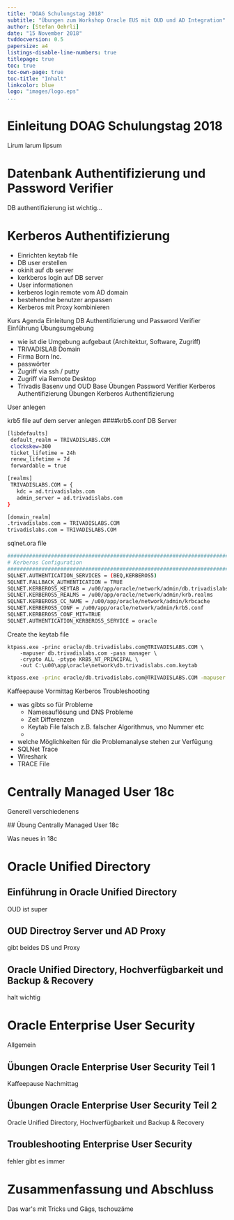 ```yaml
---
title: "DOAG Schulungstag 2018"
subtitle: "Übungen zum Workshop Oracle EUS mit OUD und AD Integration"
author: [Stefan Oehrli]
date: "15 November 2018"
tvddocversion: 0.5
papersize: a4 
listings-disable-line-numbers: true
titlepage: true
toc: true
toc-own-page: true
toc-title: "Inhalt"
linkcolor: blue
logo: "images/logo.eps"
...
```


# Einleitung DOAG Schulungstag 2018

Lirum larum lipsum

# Datenbank Authentifizierung und Password Verifier

DB authentifizierung ist wichtig...

# Kerberos Authentifizierung

- Einrichten keytab file
- DB user erstellen
- okinit auf db server
- kerkberos login auf DB server
- User informationen
- kerberos login remote vom AD domain
- bestehendne benutzer anpassen
- Kerberos mit Proxy kombinieren

Kurs Agenda
Einleitung
DB Authentifizierung und Password Verifier
Einführung Übungsumgebung
- wie ist die Umgebung aufgebaut (Architektur, Software, Zugriff)
- TRIVADISLAB Domain
- Firma Born Inc.
- passwörter
- Zugriff via ssh / putty
- Zugriff via Remote Desktop
- Trivadis Basenv und OUD Base
Übungen Password Verifier
Kerberos Authentifizierung
Übungen Kerberos Authentifizierung

User anlegen

krb5 file auf dem server anlegen
####krb5.conf DB Server

```bash
[libdefaults]
 default_realm = TRIVADISLABS.COM
 clockskew=300
 ticket_lifetime = 24h
 renew_lifetime = 7d
 forwardable = true

[realms]
 TRIVADISLABS.COM = {
   kdc = ad.trivadislabs.com
   admin_server = ad.trivadislabs.com
}

[domain_realm]
.trivadislabs.com = TRIVADISLABS.COM
trivadislabs.com = TRIVADISLABS.COM
```

sqlnet.ora file

```bash
##########################################################################
# Kerberos Configuration
##########################################################################
SQLNET.AUTHENTICATION_SERVICES = (BEQ,KERBEROS5)
SQLNET.FALLBACK_AUTHENTICATION = TRUE
SQLNET.KERBEROS5_KEYTAB = /u00/app/oracle/network/admin/db.trivadislabs.com.keytab
SQLNET.KERBEROS5_REALMS = /u00/app/oracle/network/admin/krb.realms
SQLNET.KERBEROS5_CC_NAME = /u00/app/oracle/network/admin/krbcache
SQLNET.KERBEROS5_CONF = /u00/app/oracle/network/admin/krb5.conf
SQLNET.KERBEROS5_CONF_MIT=TRUE
SQLNET.AUTHENTICATION_KERBEROS5_SERVICE = oracle

```

Create the keytab file

```batch
ktpass.exe -princ oracle/db.trivadislabs.com@TRIVADISLABS.COM \
    -mapuser db.trivadislabs.com -pass manager \
    -crypto ALL -ptype KRB5_NT_PRINCIPAL \
    -out C:\u00\app\oracle\network\db.trivadislabs.com.keytab
```

```bash
ktpass.exe -princ oracle/db.trivadislabs.com@TRIVADISLABS.COM -mapuser db.trivadislabs.com -pass manager -crypto ALL -ptype KRB5_NT_PRINCIPAL  -out C:\u00\app\oracle\network\db.trivadislabs.com.keytab
```

Kaffeepause Vormittag
Kerberos Troubleshooting
- was gibts so für Probleme
    - Namesauflösung und DNS Probleme
    - Zeit Differenzen
    - Keytab File falsch z.B. falscher Algorithmus, vno Nummer etc
    - 
- welche Möglichkeiten für die Problemanalyse stehen zur Verfügung
- SQLNet Trace
- Wireshark
- TRACE File

# Centrally Managed User 18c

Generell verschiedenens

## Übung Centrally Managed User 18c

Was neues in 18c

# Oracle Unified Directory


## Einführung in Oracle Unified Directory

OUD ist super


## OUD Directroy Server und AD Proxy

gibt beides DS und Proxy


## Oracle Unified Directory, Hochverfügbarkeit und Backup & Recovery

halt wichtig

# Oracle Enterprise User Security

Allgemein

## Übungen Oracle Enterprise User Security Teil 1

Kaffeepause Nachmittag

## Übungen Oracle Enterprise User Security Teil 2

Oracle Unified Directory, Hochverfügbarkeit und Backup & Recovery

## Troubleshooting Enterprise User Security

fehler gibt es immer

# Zusammenfassung und Abschluss

Das war's mit Tricks und Gägs, tschouzäme